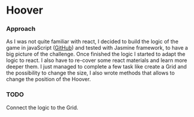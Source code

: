 # Hoover

### Approach
As I was not quite familiar with react, I decided to build the logic of the game in javaScript ([GitHub](https://github.com/Gia1987/Hoover-react/tree/master/Tech.js)) and tested with Jasmine framework, to have a big picture of the challenge.
Once finished the logic I started to adapt the logic to react. I also have to re-cover some react materials and learn more deeper them.
I just managed to complete a few task like create a Grid and the possibility to change the size, I also wrote methods that allows to change the position of the Hoover.

### TODO
Connect the logic to the Grid.
